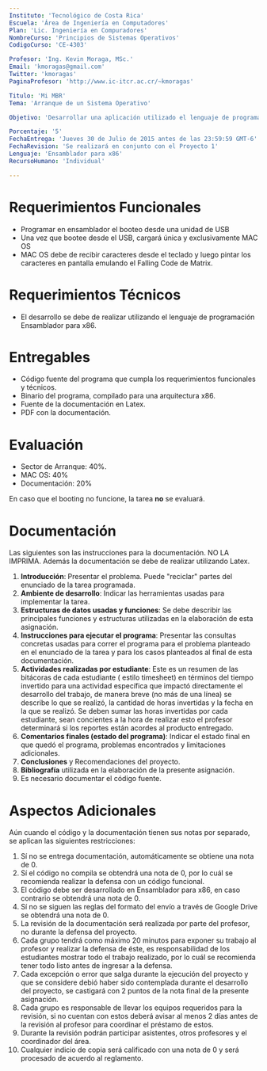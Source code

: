 ```yaml
---
Instituto: 'Tecnológico de Costa Rica'
Escuela: 'Área de Ingeniería en Computadores'
Plan: 'Lic. Ingeniería en Compuradores'
NombreCurso: 'Principios de Sistemas Operativos'
CodigoCurso: 'CE-4303'

Profesor: 'Ing. Kevin Moraga, MSc.'
Email: 'kmoragas@gmail.com'
Twitter: 'kmoragas'
PaginaProfesor: 'http://www.ic-itcr.ac.cr/~kmoragas'

Titulo: 'Mi MBR'
Tema: 'Arranque de un Sistema Operativo'

Objetivo: 'Desarrollar una aplicación utilizado el lenguaje de programación Ensamblador, que permitan comprender al estudiante el arranque de un Sistema Operativo'

Porcentaje: '5'
FechaEntrega: 'Jueves 30 de Julio de 2015 antes de las 23:59:59 GMT-6'
FechaRevision: 'Se realizará en conjunto con el Proyecto 1'
Lenguaje: 'Ensamblador para x86'
RecursoHumano: 'Individual'

---
```


# Requerimientos Funcionales

- Programar en ensamblador el booteo desde una unidad de USB
- Una vez que bootee desde el USB, cargará única y exclusivamente MAC OS
- MAC OS debe de recibir caracteres desde el teclado y luego pintar los caracteres en pantalla emulando el Falling Code de Matrix. 

# Requerimientos Técnicos

- El desarrollo se debe de realizar utilizando el lenguaje de programación Ensamblador para x86. 

# Entregables

- Código fuente del programa que cumpla los requerimientos funcionales y técnicos. 
- Binario del programa, compilado para una arquitectura x86. 
- Fuente de la documentación en Latex.
- PDF con la documentación.

# Evaluación

- Sector de Arranque: 40%.  
- MAC OS: 40%
- Documentación: 20%

En caso que el booting no funcione, la tarea __no__ se evaluará.

# Documentación
Las siguientes son las instrucciones para la documentación. NO LA IMPRIMA. Además la documentación se debe de realizar utilizando Latex. 

1. __Introducción__: Presentar el problema.  Puede "reciclar" partes del enunciado de la tarea programada.
2. __Ambiente de desarrollo__: Indicar las herramientas usadas para implementar la tarea.  
3. __Estructuras de datos usadas y funciones__:  Se debe describir las principales funciones y estructuras utilizadas en la elaboración de esta asignación. 
5. __Instrucciones para ejecutar el programa__: Presentar las consultas concretas usadas para correr el programa para el problema planteado en el enunciado de la tarea y para los casos planteados al final de esta documentación.
6. __Actividades realizadas por estudiante__: Este es un resumen de las bitácoras de cada estudiante ( estilo timesheet) en términos del tiempo invertido para una actividad específica que impactó directamente el desarrollo del trabajo, de manera breve (no más de una línea) se describe lo que se realizó, la cantidad de horas invertidas y la fecha en la que se realizó. Se deben sumar las horas invertidas por cada estudiante, sean concientes a la hora de realizar esto el profesor determinará si los reportes están acordes al producto entregado.    
7. __Comentarios finales (estado del programa)__: Indicar el estado final en que quedó el programa, problemas encontrados y limitaciones adicionales.
8. __Conclusiones__ y Recomendaciones del proyecto.
9. __Bibliografía__ utilizada en la elaboración de la presente asignación. 
10. Es necesario documentar el código fuente. 


# Aspectos Adicionales

Aún cuando el código y la documentación tienen sus notas por separado, se aplican las siguientes restricciones:

1. Sí no se entrega documentación, automáticamente se obtiene una nota de 0.
2. Sí el código no compila se obtendrá una nota de 0, por lo cuál se recomienda realizar la defensa con un código funcional. 
3. El código debe ser desarrollado en Ensamblador para x86, en caso contrario se obtendrá una nota de 0. 
4. Sí no se siguen las reglas del formato del envío a través de Google Drive se obtendrá una nota de 0.
2. La revisión de la documentación será realizada por parte del profesor, no durante la defensa del proyecto. 
3. Cada grupo tendrá como máximo 20 minutos para exponer su trabajo al profesor y realizar la defensa de éste, es responsabilidad de los estudiantes mostrar todo el trabajo realizado, por lo cuál se recomienda tener todo listo antes de ingresar a la defensa.
4. Cada excepción o error que salga durante la ejecución del proyecto y que se considere debió haber sido contemplada durante el desarrollo del proyecto, se castigará con 2 puntos de la nota final de la presente asignación.
5. Cada grupo es responsable de llevar los equipos requeridos para la revisión, si no cuentan con estos deberá avisar al menos 2 días antes de la revisión al profesor para coordinar el préstamo de estos.
6. Durante la revisión podrán participar asistentes, otros profesores y el coordinador del área.
7. Cualquier indicio de copia será calificado con una nota de 0 y será procesado de acuerdo al reglamento.